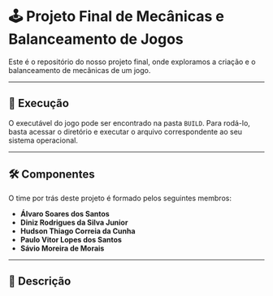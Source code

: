 # 🕹️ Projeto Final de Mecânicas e Balanceamento de Jogos

Este é o repositório do nosso projeto final, onde exploramos a criação e o balanceamento de mecânicas de um jogo.

---

## 🚀 Execução

O executável do jogo pode ser encontrado na pasta `BUILD`. Para rodá-lo, basta acessar o diretório e executar o arquivo correspondente ao seu sistema operacional.

---

## 🛠️ Componentes

O time por trás deste projeto é formado pelos seguintes membros:

- **Álvaro Soares dos Santos**
- **Diniz Rodrigues da Silva Junior**
- **Hudson Thiago Correia da Cunha**
- **Paulo Vitor Lopes dos Santos**
- **Sávio Moreira de Morais**

---

## 📖 Descrição
